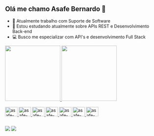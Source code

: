 ## Olá me chamo Asafe Bernardo 👋

- 🔭 Atualmente trabalho com Suporte de Software
- 🌱 Estou estudando atualmente sobre APIs REST e Desenvolvimento Back-end
- 💻 Busco me especializar com API's e desenvolvimento Full Stack



<div>
  <a href="https://github.com/asafebernardo">
  <img height="180em" src="https://github-readme-stats.vercel.app/api?username=asafebernardo&show_icons=true&theme=dark">
  <img height="180em" src="https://github-readme-stats.vercel.app/api/top-langs/?username=asafebernardo&layout=compact&theme=dark">
</div>

<div style="display inline_block"><br>
  <img aligh="center" alt="asafe-html" height="30" width="40" src="https://cdn.jsdelivr.net/gh/devicons/devicon@latest/icons/html5/html5-original-wordmark.svg">
  <img aligh="center" alt="asafe-css" height="30" width="40" src="https://cdn.jsdelivr.net/gh/devicons/devicon@latest/icons/css3/css3-original-wordmark.svg">
  <img aligh="center" alt="asafe-js" height="30" width="40" src="https://cdn.jsdelivr.net/gh/devicons/devicon@latest/icons/javascript/javascript-original.svg">
  <img aligh="center" alt="asafe-node" height="30" width="40" src="https://cdn.jsdelivr.net/gh/devicons/devicon@latest/icons/nodejs/nodejs-original-wordmark.svg">
  <img aligh="center" alt="asafe-php" height="30" width="40" src="https://cdn.jsdelivr.net/gh/devicons/devicon@latest/icons/php/php-original.svg">
  <img aligh="center" alt="asafe-mysql" height="30" width="40" src="https://cdn.jsdelivr.net/gh/devicons/devicon@latest/icons/mysql/mysql-original-wordmark.svg">
  <img aligh="center" alt="asafe-mongodb" height="30" width="40" src="https://cdn.jsdelivr.net/gh/devicons/devicon@latest/icons/mongodb/mongodb-plain-wordmark.svg">
</div>

##

<div>
  <a href="https://www.linkedin.com/in/asafe-bernardo-11b368227/"><img src="https://img.shields.io/badge/LinkedIn-0077B5?style=for-the-badge&logo=linkedin&logoColor=white"></a>
  <a href="https://www.instagram.com/asafe.kohler/"><img src="https://img.shields.io/badge/Instagram-E4405F?style=for-the-badge&logo=instagram&logoColor=white"></a>
</div>
